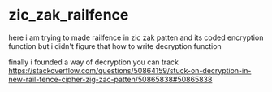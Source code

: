 # zic_zak_railfence
here i am trying to made railfence in zic zak patten and its coded encryption function but i didn't figure that how to write decryption function

finally i founded a way of decryption you can track https://stackoverflow.com/questions/50864159/stuck-on-decryption-in-new-rail-fence-cipher-zig-zac-patten/50865838#50865838
